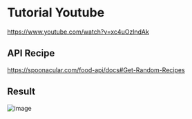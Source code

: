 # Tutorial Youtube
https://www.youtube.com/watch?v=xc4uOzlndAk

## API Recipe
https://spoonacular.com/food-api/docs#Get-Random-Recipes

## Result
![image](https://user-images.githubusercontent.com/26201178/171772505-038d52c4-20ca-41df-9a2b-3337ab2145d3.png)